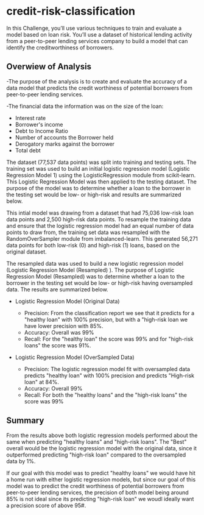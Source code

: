 # credit-risk-classification

In this Challenge, you’ll use various techniques to train and evaluate a model based on loan risk. You’ll use a dataset of historical lending activity from a peer-to-peer lending services company to build a model that can identify the creditworthiness of borrowers.

## Overwiew of Analysis

-The purpose of the analysis is to create and evaluate the accuracy of a data model that predicts the credit worthiness of potential borrowers from peer-to-peer lending services.


-The financial data the information was on the size of the loan:
   - Interest rate
   -  Borrower's income
   -  Debt to Income Ratio
   -  Number of accounts the Borrower held
   -  Derogatory marks against the borrower
   -  Total debt



The dataset (77,537 data points) was split into training and testing sets. The training set was used to build an initial logistic regression model (Logistic Regression Model 1) using the LogisticRegression module from scikit-learn. This Logistic Regression Model was then applied to the testing dataset. The purpose of the model was to determine whether a loan to the borrower in the testing set would be low- or high-risk and results are summarized below.

This intial model was drawing from a dataset that had 75,036 low-risk loan data points and 2,500 high-risk data points. To resample the training data and ensure that the logistic regression model had an equal number of data points to draw from, the training set data was resampled with the RandomOverSampler module from imbalanced-learn. This generated 56,271 data points for both low-risk (0) and high-risk (1) loans, based on the original dataset.

The resampled data was used to build a new logistic regression model (Logistic Regression Model (Resampled) ). The purpose of Logistic Regression Model (Resampled) was to determine whether a loan to the borrower in the testing set would be low- or high-risk having oversampled data. The results are summarized below.

* Logistic Regression Model (Original Data)
  * Precision: From the classification report we see that it predicts for a "healthy loan" with 100% precision, but with a "high-risk loan we have lower precision with 85%.
  * Accuracy: Overall was 99%
  * Recall: For the "healthy loan" the score was 99% and for "high-risk loans" the score was 91%.

* Logistic Regression Model (OverSampled Data)
  * Precision: The logistic regression model fit with oversampled data predicts "healthy loan" with 100% precision and predicts "High-risk loan" at 84%.
  * Accuracy: Overall 99%
  * Recall: For both the "healthy loans" and the "high-risk loans" the score was 99%

## Summary

From the results above both logistic regression models performed about the same when predicting "healthy loans" and "high-risk loans". The "Best" overall would be the logistic regression model with the original data, since it outperformed predicting "high-risk loan" compared to the oversampled data by 1%.

If our goal with this model was to predict "healthy loans" we would have hit a home run with either logistic regression models, but since our goal of this model was to predict the credit worthiness of potential borrowers from peer-to-peer lending services, the precision of both model being around 85% is not ideal since its predicting "high-risk loan" we woudl ideally want a precision score of above 95#.
